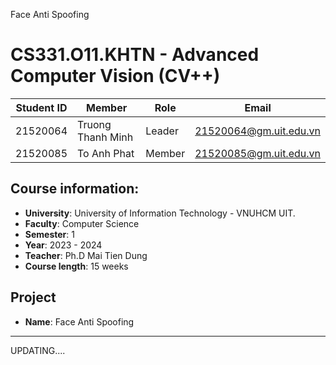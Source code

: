 Face Anti Spoofing

# CS331.O11.KHTN - Advanced Computer Vision (CV++)
|**Student ID**| **Member**|**Role**|**Email**|
|-----------|-----------|-----------|-----------|
|21520064|Truong Thanh Minh|Leader|21520064@gm.uit.edu.vn|
|21520085|To Anh Phat|Member|21520085@gm.uit.edu.vn|

## Course information:
- **University**: University of Information Technology - VNUHCM UIT.
- **Faculty**: Computer Science
- **Semester**: 1
- **Year**: 2023 - 2024
- **Teacher**: Ph.D Mai Tien Dung
- **Course length**: 15 weeks

## Project
- **Name**: Face Anti Spoofing

----
UPDATING....
